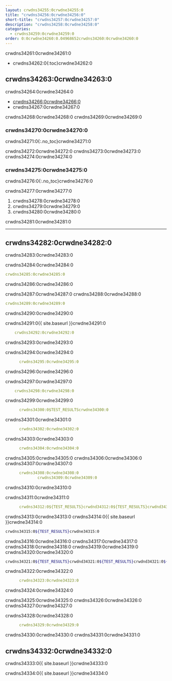 ```yaml
---
layout: crwdns34255:0crwdne34255:0
title: "crwdns34256:0crwdne34256:0"
short-title: "crwdns34257:0crwdne34257:0"
description: "crwdns34258:0crwdne34258:0"
categories:
  - crwdns34259:0crwdne34259:0
order: 0:0crwdne34260:0.04968652crwdns34260:0crwdne34260:0
---
```

crwdns34261:0crwdne34261:0

- crwdns34262:0{:toc}crwdne34262:0

## crwdns34263:0crwdne34263:0

crwdns34264:0crwdne34264:0

- <a href="crwdns34265:0crwdne34265:0" target="_blank">crwdns34266:0crwdne34266:0</a>
- crwdns34267:0crwdne34267:0

crwdns34268:0crwdne34268:0 crwdns34269:0crwdne34269:0

### crwdns34270:0crwdne34270:0

crwdns34271:0{:.no_toc}crwdne34271:0

crwdns34272:0crwdne34272:0 crwdns34273:0crwdne34273:0 crwdns34274:0crwdne34274:0

### crwdns34275:0crwdne34275:0

crwdns34276:0{:.no_toc}crwdne34276:0

crwdns34277:0crwdne34277:0

1. crwdns34278:0crwdne34278:0
2. crwdns34279:0crwdne34279:0
3. crwdns34280:0crwdne34280:0

crwdns34281:0crwdne34281:0

* * *

## crwdns34282:0crwdne34282:0

crwdns34283:0crwdne34283:0

crwdns34284:0crwdne34284:0

```yaml
crwdns34285:0crwdne34285:0
```

crwdns34286:0crwdne34286:0

crwdns34287:0crwdne34287:0 crwdns34288:0crwdne34288:0

```yaml
crwdns34289:0crwdne34289:0
```

crwdns34290:0crwdne34290:0

crwdns34291:0{{ site.baseurl }}crwdne34291:0

```yaml
    crwdns34292:0crwdne34292:0
```

crwdns34293:0crwdne34293:0

crwdns34294:0crwdne34294:0

```yaml
      crwdns34295:0crwdne34295:0
```

crwdns34296:0crwdne34296:0

crwdns34297:0crwdne34297:0

```yaml
    crwdns34298:0crwdne34298:0
```

crwdns34299:0crwdne34299:0

```yaml
      crwdns34300:0$TEST_RESULTScrwdne34300:0
```

crwdns34301:0crwdne34301:0

```yaml
      crwdns34302:0crwdne34302:0
```

crwdns34303:0crwdne34303:0

```yaml
      crwdns34304:0crwdne34304:0
```

crwdns34305:0crwdne34305:0 crwdns34306:0crwdne34306:0 crwdns34307:0crwdne34307:0

```yaml
      crwdns34308:0crwdne34308:0
              crwdns34309:0crwdne34309:0
```

crwdns34310:0crwdne34310:0

crwdns34311:0crwdne34311:0

```yaml
      crwdns34312:0${TEST_RESULTS}crwdnd34312:0${TEST_RESULTS}crwdnd34312:0${TEST_RESULTS}crwdne34312:0
```

crwdns34313:0crwdne34313:0 crwdns34314:0{{ site.baseurl }}crwdne34314:0

```bash
crwdns34315:0${TEST_RESULTS}crwdne34315:0
```

crwdns34316:0crwdne34316:0 crwdns34317:0crwdne34317:0 crwdns34318:0crwdne34318:0 crwdns34319:0crwdne34319:0 crwdns34320:0crwdne34320:0

```bash
crwdns34321:0${TEST_RESULTS}crwdnd34321:0${TEST_RESULTS}crwdnd34321:0${TEST_RESULTS}crwdne34321:0
```

crwdns34322:0crwdne34322:0

```yaml
      crwdns34323:0crwdne34323:0
```

crwdns34324:0crwdne34324:0

crwdns34325:0crwdne34325:0 crwdns34326:0crwdne34326:0 crwdns34327:0crwdne34327:0

crwdns34328:0crwdne34328:0

```yaml
      crwdns34329:0crwdne34329:0
```

crwdns34330:0crwdne34330:0 crwdns34331:0crwdne34331:0

## crwdns34332:0crwdne34332:0

crwdns34333:0{{ site.baseurl }}crwdne34333:0

crwdns34334:0{{ site.baseurl }}crwdne34334:0